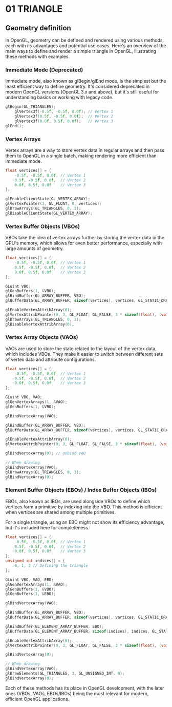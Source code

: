 # 01 TRIANGLE

## Geometry definition

In OpenGL, geometry can be defined and rendered using various methods, each with its advantages and potential use cases. Here's an overview of the main ways to define and render a simple triangle in OpenGL, illustrating these methods with examples.

### Immediate Mode (Deprecated)
Immediate mode, also known as glBegin/glEnd mode, is the simplest but the least efficient way to define geometry. 
It's considered deprecated in modern OpenGL versions (OpenGL 3.x and above), but it's still useful for 
understanding basics or working with legacy code.

```cpp
glBegin(GL_TRIANGLES); 
    glVertex3f(-0.5f, -0.5f, 0.0f); // Vertex 1
    glVertex3f(0.5f, -0.5f, 0.0f);  // Vertex 2
    glVertex3f(0.0f, 0.5f, 0.0f);   // Vertex 3
glEnd();
```

### Vertex Arrays
Vertex arrays are a way to store vertex data in regular arrays and then pass them 
to OpenGL in a single batch, making rendering more efficient than immediate mode.

```cpp
float vertices[] = {
    -0.5f, -0.5f, 0.0f, // Vertex 1
    0.5f, -0.5f, 0.0f,  // Vertex 2
    0.0f, 0.5f, 0.0f    // Vertex 3
};

glEnableClientState(GL_VERTEX_ARRAY);
glVertexPointer(3, GL_FLOAT, 0, vertices);
glDrawArrays(GL_TRIANGLES, 0, 3);
glDisableClientState(GL_VERTEX_ARRAY);
```

### Vertex Buffer Objects (VBOs)
VBOs take the idea of vertex arrays further by storing the vertex data in the GPU's memory, 
which allows for even better performance, especially with large amounts of geometry.

```cpp
float vertices[] = {
    -0.5f, -0.5f, 0.0f, // Vertex 1
    0.5f, -0.5f, 0.0f,  // Vertex 2
    0.0f, 0.5f, 0.0f    // Vertex 3
};

GLuint VBO;
glGenBuffers(1, &VBO);
glBindBuffer(GL_ARRAY_BUFFER, VBO);
glBufferData(GL_ARRAY_BUFFER, sizeof(vertices), vertices, GL_STATIC_DRAW);

glEnableVertexAttribArray(0);
glVertexAttribPointer(0, 3, GL_FLOAT, GL_FALSE, 3 * sizeof(float), (void*)0);
glDrawArrays(GL_TRIANGLES, 0, 3);
glDisableVertexAttribArray(0);
```

### Vertex Array Objects (VAOs)
VAOs are used to store the state related to the layout of the vertex data, which includes VBOs. 
They make it easier to switch between different sets of vertex data and attribute configurations.

```cpp
float vertices[] = {
    -0.5f, -0.5f, 0.0f, // Vertex 1
    0.5f, -0.5f, 0.0f,  // Vertex 2
    0.0f, 0.5f, 0.0f    // Vertex 3
};

GLuint VBO, VAO;
glGenVertexArrays(1, &VAO);
glGenBuffers(1, &VBO);

glBindVertexArray(VAO);

glBindBuffer(GL_ARRAY_BUFFER, VBO);
glBufferData(GL_ARRAY_BUFFER, sizeof(vertices), vertices, GL_STATIC_DRAW);

glEnableVertexAttribArray(0);
glVertexAttribPointer(0, 3, GL_FLOAT, GL_FALSE, 3 * sizeof(float), (void*)0);

glBindVertexArray(0); // Unbind VAO

// When drawing
glBindVertexArray(VAO);
glDrawArrays(GL_TRIANGLES, 0, 3);
glBindVertexArray(0);
```

### Element Buffer Objects (EBOs) / Index Buffer Objects (IBOs)
EBOs, also known as IBOs, are used alongside VBOs to define which vertices form a primitive 
by indexing into the VBO. This method is efficient when vertices are shared among multiple primitives.

For a single triangle, using an EBO might not show its efficiency advantage, but it's included here for completeness.

```cpp
float vertices[] = {
    -0.5f, -0.5f, 0.0f, // Vertex 1
    0.5f, -0.5f, 0.0f,  // Vertex 2
    0.0f, 0.5f, 0.0f    // Vertex 3
};
unsigned int indices[] = {
    0, 1, 2 // Defining the triangle
};

GLuint VBO, VAO, EBO;
glGenVertexArrays(1, &VAO);
glGenBuffers(1, &VBO);
glGenBuffers(1, &EBO);

glBindVertexArray(VAO);

glBindBuffer(GL_ARRAY_BUFFER, VBO);
glBufferData(GL_ARRAY_BUFFER, sizeof(vertices), vertices, GL_STATIC_DRAW);

glBindBuffer(GL_ELEMENT_ARRAY_BUFFER, EBO);
glBufferData(GL_ELEMENT_ARRAY_BUFFER, sizeof(indices), indices, GL_STATIC_DRAW);

glEnableVertexAttribArray(0);
glVertexAttribPointer(0, 3, GL_FLOAT, GL_FALSE, 3 * sizeof(float), (void*)0);

glBindVertexArray(0);

// When drawing
glBindVertexArray(VAO);
glDrawElements(GL_TRIANGLES, 3, GL_UNSIGNED_INT, 0);
glBindVertexArray(0);
```

Each of these methods has its place in OpenGL development, with the later ones (VBOs, VAOs, EBOs/IBOs) 
being the most relevant for modern, efficient OpenGL applications.
